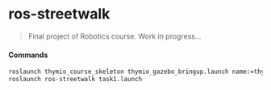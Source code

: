 # ros-streetwalk
> Final project of Robotics course. Work in progress...
> 
#### Commands
```sh
roslaunch thymio_course_skeleton thymio_gazebo_bringup.launch name:=thymio10 world:=wall
roslaunch ros-streetwalk task1.launch
```
